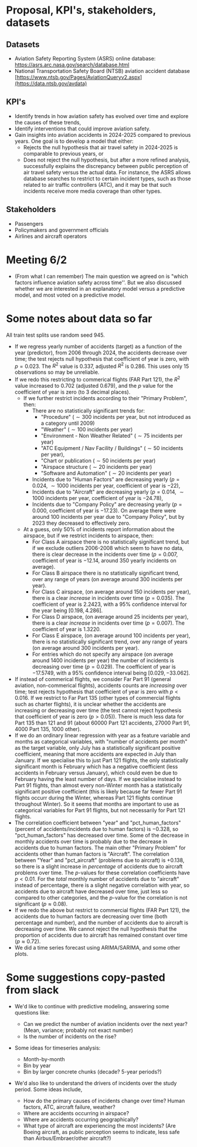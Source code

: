 # Proposal, KPI's, stakeholders, datasets

## Datasets

- Aviation Safety Reporting System (ASRS) online database: https://asrs.arc.nasa.gov/search/database.html
- National Transportation Safety Board (NTSB) aviation accident database [https://www.ntsb.gov/Pages/AviationQueryv2.aspx](https://data.ntsb.gov/avdata)

## KPI's
- Identify trends in how aviation safety has evolved over time and explore the causes of these trends,
- Identify interventions that could improve aviation safety.
- Gain insights into aviation accidents in 2024-2025 compared to previous years. One goal is to develop a model that either:
  - Rejects the null hypothesis that air travel safety in 2024-2025 is comparable to previous years, or
  - Does not reject the null hypothesis, but after a more refined analysis, successfully explains the discrepancy between public perception of air travel safety versus the actual data. For instance, the ASRS allows database searches to restrict to certain incident types, such as those related to air traffic controllers (ATC), and it may be that such incidents receive more media coverage than other types. 

## Stakeholders

- Passengers
- Policymakers and government officials
- Airlines and aircraft operators

# Meeting 6/2

- (From what I can remember) The main question we agreed on is "which factors influence aviation safety across time''. But we also discussed whether we are interested in an explanatory model versus a predictive model, and most voted on a predictive model.

# Some notes about data so far
All train test splits use random seed 945. 
- If we regress yearly number of accidents (target) as a function of the year (predictor), from 2006 through 2024, the accidents decrease over time; the test rejects null hypothesis that coefficient of year is zero, with $p = 0.023$. The $R^2$ value is $0.337$, adjusted $R^2$ is $0.286$. This uses only 15 observations so may be unreliable.
-  If we redo this restricting to commerical flights (FAR Part 121), the $R^2$ value increased to $0.702$ (adjusted $0.679$), and the $p$ value for the coefficient of year is zero (to 3 decimal places).
    -  If we further restrict incidents according to their "Primary Problem", then:
        - There are no statistically significant trends for:
           - "Procedure" ($\sim 300$ incidents per year, but not introduced as a category until 2009)
           - "Weather" ($\sim 100$ incidents per year)
           - "Environment - Non Weather Related" ($\sim 75$ incidents per year)
           - "ATC Equipment / Nav Facility / Buildings" ($\sim 50$ incidents per year),
           -  "Chart or publication ($\sim 50$ incidents per year)
           -  "Airspace structure ($\sim 20$ incidents per year)
           -  "Software and Automation" ($\sim 20$ incidents per year)
        - Incidents due to "Human Factors" are decreasing yearly ($p = 0.024$, $\sim 1000$ incidents per year, coefficient of year is $-22$),
        - Incidents due to "Aircraft" are decreasing yearly ($p = 0.014$, $\sim 1000$ incidents per year, coefficient of year is $-24.78$),
        - Incidents due to "Company Policy" are decreasing yearly ($p = 0.000$, coefficient of year is $-17.23$). On average there were around 100 incidents per year due to "Company Policy", but by 2023 they decreased to effectively zero.
    - At a guess, only 50% of incidents report information about the airspace, but if we restrict incidents to airspace, then:
        - For Class A airspace there is no statistically significant trend, but if we exclude outliers 2006-2008 which seem to have no data, there is clear decrease in the incidents over time ($p= 0.007$, coefficient of year is $-12.14$, around 350 yearly incidents on average).
        - For Class B airspace there is no statistically significant trend, over any range of years (on average around 300 incidents per year).
        - For Class C airspace, (on average around 150 incidents per year), there is a clear *increase* in incidents over time ($p = 0.035$). The coefficient of year is 2.2423, with a 95% confidence interval for the year being $[0.198,4.286]$. 
        - For Class D airspace, (on average around 25 incidents per year), there is a clear *increase* in incidents over time ($p = 0.007$). The coefficient of year is 1.3220.
        - For Class E airspace, (on average around 100 incidents per year), there is no statistically significant trend, over any range of years (on average around 300 incidents per year).
        - For entries which do not specify any airspace (on average around $1400$ incidents per year) the number of incidents is decreasing over time ($p= 0.029$). The coefficient of year is $-17.5749$, with a 95% confidence interval being $[0.029,-33.062]$. 
-  If instead of commerical flights, we consider Far Part 91 (general aviation, non-commerical flights), accidents counts are *increasing* over time; test rejects hypothesis that coefficient of year is zero with $p < 0.016$. If we restrict to Far Part 135 (other types of commercial flights such as charter flights), it is unclear whether the accidents are increasing or decreasing over time (the test cannot reject hypothesis that coefficient of year is zero ($p > 0.05$)). There is much less data for Part 135 than 121 and 91 (about 60000 Part 121 accidents,  27000 Part 91, 4000 Part 135, 1000 other). 
- If we do an ordinary linear regression with year as a feature variable and months as categorical variables, with "number of accidents per month" as the target variable, only July has a statistically significant positive coefficient, meaning that more accidents are expected in July than January. If we specialise this to just Part 121 flights, the only statistically significant month is February which has a negative coefficient (less accidents in February versus January), which could even be due to February having the least number of days. If we specialise instead to Part 91 flights, than almost every non-Winter month has a statistically significant positive coefficient (this is likely because far fewer Part 91 flights occurr during the Winter, whereas Part 121 flights continue throughout Winter). So it seems that months are important to use as categorical variables for Part 91 flights, but not necessarily for Part 121 flights. 
- The correlation coefficient between "year" and "pct_human_factors" (percent of accidents/incidents due to human factors) is $-0.328$, so "pct_human_factors" has decreased over time. Some of the decrease in monthly accidents over time is probably due to the decrease in accidents due to human factors. The main other "Primary Problem" for accidents other than human factors is "Aircraft". The correlation between "Year" and "pct_aircraft" (problems due to aircraft) is $+0.138$, so there is a slight increase in *percentage* of accidents due to aircraft problems over time. The $p$-values for these correlation coefficients have $p < 0.01$.  For the *total* monthly number of accidents due to "aircraft" instead of percentage, there is a slight negative correlation with year, so accidents due to aircraft have decreased over time, just less so compared to other categories, and the $p$-value for the correlation is not significant ($p \approx 0.08$).
- If we redo the above but restrict to commercial flights (FAR Part 121), the accidents due to human factors are decreasing over time (both percentage and number), and the number of accidents due to aircraft is decreasing over time. We cannot reject the null hypothesis that the proportion of accidents due to aircraft has remained constant over time ($p \approx 0.72$). 
- We did a time series forecast using ARIMA/SARIMA, and some other plots.

# Some suggestions copy-pasted from slack
- We'd like to continue with predictive modeling, answering some questions like:
  - Can we predict the number of aviation incidents over the next year? (Mean, variance; probably not exact number)
  - Is the number of incidents on the rise?

- Some ideas for timeseries analysis:
  - Month-by-month
  - Bin by year
  - Bin by larger concrete chunks (decade? 5-year periods?)

- We'd also like to understand the drivers of incidents over the study period. Some ideas include,
  - How do the primary causes of incidents change over time? Human factors, ATC, aircraft failure, weather? 
  - Where are accidents occurring in airspace?
  - Where are accidents occurring geographically?
  - What type of aircraft are experiencing the most incidents? (Are Boeing aircraft, as public perception seems to indicate, less safe than Airbus/Embraer/other aircraft?)






